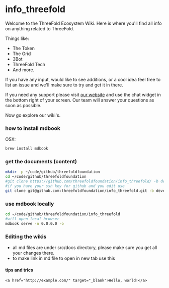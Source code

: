 # info_threefold

Welcome to the ThreeFold Ecosystem Wiki.
Here is where you'll find all info on anything related to ThreeFold.

Things like:
- The Token
- The Grid
- 3Bot
- ThreeFold Tech
- And more.

If you have any input, would like to see additions, or a cool idea feel free to list an issue and we'll make sure to try and get it in there.

If you need any support please visit [our website](https://www.threefold.io) and use the chat widget in the bottom right of your screen.
Our team will answer your questions as soon as possible.

Now go explore our wiki's.

### how to install mdbook

OSX:

```bash
brew install mdbook
```

### get the documents (content)

```bash
mkdir -p ~/code/github/threefoldfoundation
cd ~/code/github/threefoldfoundation
#git clone https://github.com/threefoldfoundation/info_threefold/ -b development
#if you have your ssh key for github and you edit use
git clone git@github.com:threefoldfoundation/info_threefold.git -b development
```

### use mdbook locally

```bash
cd ~/code/github/threefoldfoundation/info_threefold
#will open local browser
mdbook serve -n 0.0.0.0 -o
```

### Editing the wikis

- all md files are under src/docs directory, please make sure you get all your changes there.
- to make link in md file to open in new tab use this 

#### tips and trics

```
<a href="http://example.com/" target="_blank">Hello, world!</a>
```

